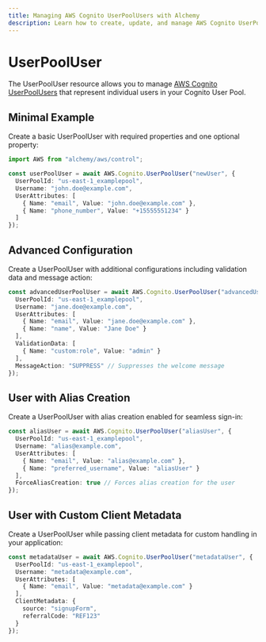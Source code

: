 ```yaml
---
title: Managing AWS Cognito UserPoolUsers with Alchemy
description: Learn how to create, update, and manage AWS Cognito UserPoolUsers using Alchemy Cloud Control.
---
```


# UserPoolUser

The UserPoolUser resource allows you to manage [AWS Cognito UserPoolUsers](https://docs.aws.amazon.com/cognito/latest/userguide/) that represent individual users in your Cognito User Pool.

## Minimal Example

Create a basic UserPoolUser with required properties and one optional property:

```ts
import AWS from "alchemy/aws/control";

const userPoolUser = await AWS.Cognito.UserPoolUser("newUser", {
  UserPoolId: "us-east-1_examplepool",
  Username: "john.doe@example.com",
  UserAttributes: [
    { Name: "email", Value: "john.doe@example.com" },
    { Name: "phone_number", Value: "+15555551234" }
  ]
});
```

## Advanced Configuration

Create a UserPoolUser with additional configurations including validation data and message action:

```ts
const advancedUserPoolUser = await AWS.Cognito.UserPoolUser("advancedUser", {
  UserPoolId: "us-east-1_examplepool",
  Username: "jane.doe@example.com",
  UserAttributes: [
    { Name: "email", Value: "jane.doe@example.com" },
    { Name: "name", Value: "Jane Doe" }
  ],
  ValidationData: [
    { Name: "custom:role", Value: "admin" }
  ],
  MessageAction: "SUPPRESS" // Suppresses the welcome message
});
```

## User with Alias Creation

Create a UserPoolUser with alias creation enabled for seamless sign-in:

```ts
const aliasUser = await AWS.Cognito.UserPoolUser("aliasUser", {
  UserPoolId: "us-east-1_examplepool",
  Username: "alias@example.com",
  UserAttributes: [
    { Name: "email", Value: "alias@example.com" },
    { Name: "preferred_username", Value: "aliasUser" }
  ],
  ForceAliasCreation: true // Forces alias creation for the user
});
```

## User with Custom Client Metadata

Create a UserPoolUser while passing client metadata for custom handling in your application:

```ts
const metadataUser = await AWS.Cognito.UserPoolUser("metadataUser", {
  UserPoolId: "us-east-1_examplepool",
  Username: "metadata@example.com",
  UserAttributes: [
    { Name: "email", Value: "metadata@example.com" }
  ],
  ClientMetadata: {
    source: "signupForm",
    referralCode: "REF123"
  }
});
```